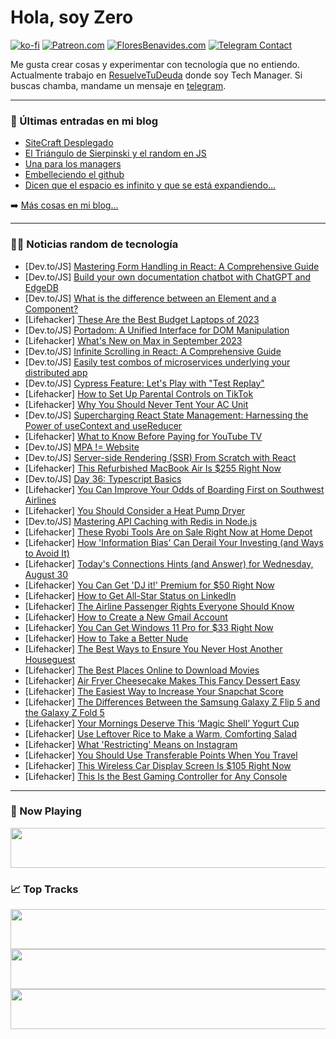 # Hola, soy Zero

[![ko-fi](https://ko-fi.com/img/githubbutton_sm.svg)](https://ko-fi.com/J3J4N0LUK)
[![Patreon.com](https://img.shields.io/endpoint.svg?url=https%3A%2F%2Fshieldsio-patreon.vercel.app%2Fapi%3Fusername%3Dzerodragon%26type%3Dpatrons&style=for-the-badge)](https://patreon.com/zerodragon)
[![FloresBenavides.com](https://img.shields.io/website?down_message=oops&label=MiBlog&style=for-the-badge&up_message=online&url=https%3A%2F%2Ffloresbenavides.com)](https://floresbenavides.com)
[![Telegram Contact](https://img.shields.io/badge/escr%C3%ADbeme-ZeroDragon-%2326A5E4?style=for-the-badge&logo=telegram)](https://t.me/zerodragon)

Me gusta crear cosas y experimentar con tecnología que no entiendo.
Actualmente trabajo en [ResuelveTuDeuda](http://github.com/resuelve) donde soy Tech Manager.
Si buscas chamba, mandame un mensaje en [telegram](https://t.me/zerodragon).

---

### 📕 Últimas entradas en mi blog
<!-- BLOG-POST-LIST:START -->
- [SiteCraft Desplegado](https://floresbenavides.com/sitecraft-desplegado/)
- [El Triángulo de Sierpinski y el random en JS](https://floresbenavides.com/el-triangulo-de-sierpinski-y-el-random-en-js/)
- [Una para los managers](https://floresbenavides.com/una-para-los-managers/)
- [Embelleciendo el github](https://floresbenavides.com/embelleciendo-el-github/)
- [Dicen que el espacio es infinito y que se está expandiendo…](https://floresbenavides.com/dicen-que-el-espacio-es-infinito-y-que-se-esta-expandiendo/)
<!-- BLOG-POST-LIST:END -->

➡️ [Más cosas en mi blog...](https://floresbenavides.com)

---

### 👨‍💻 Noticias random de tecnología
<!-- TECH-POSTS:START -->
- [Dev.to/JS] [Mastering Form Handling in React: A Comprehensive Guide](https://dev.to/the2minengineer/mastering-form-handling-in-react-a-comprehensive-guide-2gjn)
- [Dev.to/JS] [Build your own documentation chatbot with ChatGPT and EdgeDB](https://dev.to/edgedb/build-your-own-documentation-chatbot-with-chatgpt-and-edgedb-5691)
- [Dev.to/JS] [What is the difference between an Element and a Component?](https://dev.to/salmandotweb/what-is-the-difference-between-an-element-and-a-component-3efg)
- [Lifehacker] [These Are the Best Budget Laptops of 2023](https://lifehacker.com/the-best-budget-laptops-1850786163?utm_source=regular)
- [Dev.to/JS] [Portadom: A Unified Interface for DOM Manipulation](https://dev.to/jurooravec/portadom-a-unified-interface-for-dom-manipulation-28bb)
- [Lifehacker] [What&#39;s New on Max in September 2023](https://lifehacker.com/whats-new-on-max-in-september-2023-1850782564?utm_source=regular)
- [Dev.to/JS] [Infinite Scrolling in React: A Comprehensive Guide](https://dev.to/anjankarmakar/infinite-scrolling-in-react-a-comprehensive-guide-2o05)
- [Dev.to/JS] [Easily test combos of microservices underlying your distributed app](https://dev.to/skyrampmia/easily-test-combos-of-microservices-underlying-your-distributed-app-i04)
- [Dev.to/JS] [Cypress Feature: Let&#39;s Play with &quot;Test Replay&quot;](https://dev.to/kailashpathak7/cypress-feature-lets-play-with-test-replay-3ga0)
- [Lifehacker] [How to Set Up Parental Controls on TikTok](https://lifehacker.com/how-to-set-up-parental-controls-on-tiktok-1850786215?utm_source=regular)
- [Lifehacker] [Why You Should Never Tent Your AC Unit](https://lifehacker.com/why-you-should-never-tent-your-ac-unit-1850782683?utm_source=regular)
- [Dev.to/JS] [Supercharging React State Management: Harnessing the Power of useContext and useReducer](https://dev.to/joshiomkar/supercharging-react-state-management-harnessing-the-power-of-usecontext-and-usereducer-5e4)
- [Lifehacker] [What to Know Before Paying for YouTube TV](https://lifehacker.com/youtube-tv-review-1850782942?utm_source=regular)
- [Dev.to/JS] [MPA != Website](https://dev.to/jluterek/mpa-website-2ekm)
- [Dev.to/JS] [Server-side Rendering &lpar;SSR&rpar; From Scratch with React](https://dev.to/woovi/server-side-rendering-ssr-from-scratch-with-react-19jm)
- [Lifehacker] [This Refurbished MacBook Air Is $255 Right Now](https://lifehacker.com/this-refurbished-macbook-air-is-255-right-now-1850782428?utm_source=regular)
- [Dev.to/JS] [Day 36: Typescript Basics](https://dev.to/dhrn/day-36-5523)
- [Lifehacker] [You Can Improve Your Odds of Boarding First on Southwest Airlines](https://lifehacker.com/you-can-improve-your-odds-of-boarding-first-on-southwes-1850785557?utm_source=regular)
- [Lifehacker] [You Should Consider a Heat Pump Dryer](https://lifehacker.com/you-should-consider-a-heat-pump-dryer-1850785513?utm_source=regular)
- [Dev.to/JS] [Mastering API Caching with Redis in Node.js](https://dev.to/sureshpattu/mastering-api-caching-with-redis-in-nodejs-11g8)
- [Lifehacker] [These Ryobi Tools Are on Sale Right Now at Home Depot](https://lifehacker.com/these-ryobi-tools-are-on-sale-right-now-at-home-depot-1850785433?utm_source=regular)
- [Lifehacker] [How &#39;Information Bias&#39; Can Derail Your Investing &lpar;and Ways to Avoid It&rpar;](https://lifehacker.com/how-information-bias-can-derail-your-investing-and-way-1850785083?utm_source=regular)
- [Lifehacker] [Today&#39;s Connections Hints &lpar;and Answer&rpar; for Wednesday, August 30](https://lifehacker.com/todays-connections-hints-and-answer-for-wednesday-au-1850783251?utm_source=regular)
- [Lifehacker] [You Can Get &#39;DJ it!&#39; Premium for $50 Right Now](https://lifehacker.com/you-can-get-dj-it-premium-for-50-right-now-1850776787?utm_source=regular)
- [Lifehacker] [How to Get All-Star Status on LinkedIn](https://lifehacker.com/how-to-get-all-star-status-on-linkedin-1850785211?utm_source=regular)
- [Lifehacker] [The Airline Passenger Rights Everyone Should Know](https://lifehacker.com/the-airline-passenger-rights-everyone-should-know-1848321073?utm_source=regular)
- [Lifehacker] [How to Create a New Gmail Account](https://lifehacker.com/how-to-create-a-new-gmail-account-1850784055?utm_source=regular)
- [Lifehacker] [You Can Get Windows 11 Pro for $33 Right Now](https://lifehacker.com/you-can-get-windows-11-pro-for-33-right-now-1850776721?utm_source=regular)
- [Lifehacker] [How to Take a Better Nude](https://lifehacker.com/how-to-take-your-best-nudes-ever-1846640354?utm_source=regular)
- [Lifehacker] [The Best Ways to Ensure You Never Host Another Houseguest](https://lifehacker.com/the-best-ways-to-ensure-you-never-host-another-housegue-1850784005?utm_source=regular)
- [Lifehacker] [The Best Places Online to Download Movies](https://lifehacker.com/the-best-places-online-to-download-movies-1850781619?utm_source=regular)
- [Lifehacker] [Air Fryer Cheesecake Makes This Fancy Dessert Easy](https://lifehacker.com/make-your-next-cheesecake-in-an-air-fryer-1849581857?utm_source=regular)
- [Lifehacker] [The Easiest Way to Increase Your Snapchat Score](https://lifehacker.com/the-easiest-way-to-increase-your-snapchat-score-1850783404?utm_source=regular)
- [Lifehacker] [The Differences Between the Samsung Galaxy Z Flip 5 and the Galaxy Z Fold 5](https://lifehacker.com/the-differences-between-the-samsung-galaxy-z-flip-5-and-1850782228?utm_source=regular)
- [Lifehacker] [Your Mornings Deserve This ‘Magic Shell’ Yogurt Cup](https://lifehacker.com/your-mornings-deserve-this-magic-shell-yogurt-cup-1850784080?utm_source=regular)
- [Lifehacker] [Use Leftover Rice to Make a Warm, Comforting Salad](https://lifehacker.com/use-leftover-rice-to-make-a-warm-comforting-salad-1850783678?utm_source=regular)
- [Lifehacker] [What &#39;Restricting&#39; Means on Instagram](https://lifehacker.com/what-restricting-means-on-instagram-1850781850?utm_source=regular)
- [Lifehacker] [You Should Use Transferable Points When You Travel](https://lifehacker.com/you-should-use-transferable-points-when-you-travel-1850783625?utm_source=regular)
- [Lifehacker] [This Wireless Car Display Screen Is $105 Right Now](https://lifehacker.com/this-heads-up-car-display-screen-is-105-right-now-1850776780?utm_source=regular)
- [Lifehacker] [This Is the Best Gaming Controller for Any Console](https://lifehacker.com/this-is-the-best-gaming-controller-for-any-console-1850781549?utm_source=regular)<!-- TECH-POSTS:END -->

---

### 🎵 Now Playing
<a href="https://spotify-now-playing-dun.vercel.app/now-playing?open"><img src="https://spotify-now-playing-dun.vercel.app/now-playing" width="540" height="64"></a>

### 📈 Top Tracks
<a href="https://spotify-now-playing-dun.vercel.app/top-tracks?i=1&open"><img src="https://spotify-now-playing-dun.vercel.app/top-tracks?i=1" width="540" height="64"></a>
<a href="https://spotify-now-playing-dun.vercel.app/top-tracks?i=2&open"><img src="https://spotify-now-playing-dun.vercel.app/top-tracks?i=2" width="540" height="64"></a>
<a href="https://spotify-now-playing-dun.vercel.app/top-tracks?i=3&open"><img src="https://spotify-now-playing-dun.vercel.app/top-tracks?i=3" width="540" height="64"></a>

